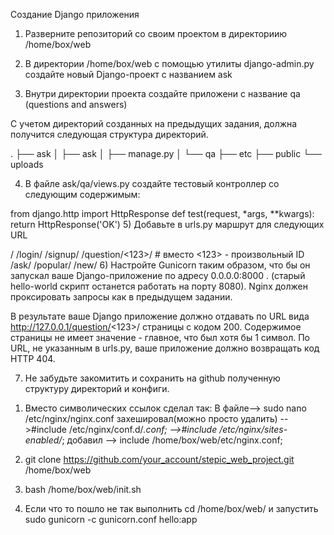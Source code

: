 Создание Django приложения
1) Разверните репозиторий со своим проектом в директориию /home/box/web

2) В директории /home/box/web  с помощью утилиты django-admin.py создайте новый Django-проект с названием ask

3) Внутри директории проекта создайте приложени с название qa  (questions and answers)

C учетом директорий созданных на предыдущих задания, должна получится следующая структура директорий.


.
├── ask
│   ├── ask
│   ├── manage.py
│   └── qa
├── etc
├── public
└── uploads

4) В файле ask/qa/views.py создайте тестовый контроллер со следующим содержимым:


from django.http import HttpResponse 
def test(request, *args, **kwargs):
    return HttpResponse('OK')
5) Добавьте в urls.py  маршрут для следующих URL

/
/login/
/signup/
/question/<123>/    # вместо <123> - произвольный ID
/ask/
/popular/
/new/
6) Настройте Gunicorn таким образом, что бы он запускал ваше Django-приложение по адресу 0.0.0.0:8000 . (старый hello-world скрипт останется работать на порту 8080).  Nginx должен проксировать запросы как в предыдущем задании.

В результате ваше Django приложение должно отдавать по URL вида http://127.0.0.1/question/<123>/  страницы с кодом 200.  Содержимое страницы не имеет значение - главное, что был хотя бы 1 символ. По URL, не указанным в urls.py, ваше приложение должно возвращать код HTTP 404.


7) Не забудьте закомитить и сохранить на github полученную структуру директорий и конфиги.



1. Вместо символических ссылок сделал так: 
    В файле--> sudo nano /etc/nginx/nginx.conf
    захешировал(можно просто удалить) -->#include /etc/nginx/conf.d/*.conf;
                                      -->#include /etc/nginx/sites-enabled/*;
    добавил      --> include /home/box/web/etc/nginx.conf;

2. git clone https://github.com/your_account/stepic_web_project.git /home/box/web
3. bash /home/box/web/init.sh
4. Если что то пошло не так выполнить cd /home/box/web/
 и запустить sudo gunicorn -c gunicorn.conf hello:app
